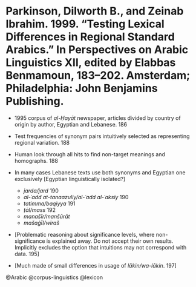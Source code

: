 # Parkinson, Dilworth B., and Zeinab Ibrahim. 1999. “Testing Lexical Differences in Regional Standard Arabics.” In Perspectives on Arabic Linguistics XII, edited by Elabbas Benmamoun, 183–202. Amsterdam; Philadelphia: John Benjamins Publishing.

- 1995 corpus of *al-Ḥayāt* newspaper, articles divided by country of origin by author, Egyptian and Lebanese. 186

- Test frequencies of synonym pairs intuitively selected as representing regional variation. 188

- Human look through all hits to find non-target meanings and homographs. 188

- In many cases Lebanese texts use both synonyms and Egyptian one exclusively [Egyptian linguistically isolated?]
    - *jarda/jard* 190
    - *al-ʿadd at-tanaazuliy/al-ʿadd al-ʿaksiy* 190
    - *tatimma/baqiyya* 191
    - *ṭāl/mass* 192
    - *manašīr/manšūrāt*
    - *mašaġīl/wiraš*

- [Problematic reasoning about significance levels, where non-significance is explained away. Do not accept their own results. Implicitly excludes the option that intuitions may not correspond with data. 195] 

- [Much made of small differences in usage of *lākin/wa-lākin*. 197]

@Arabic
@corpus-linguistics
@lexicon
